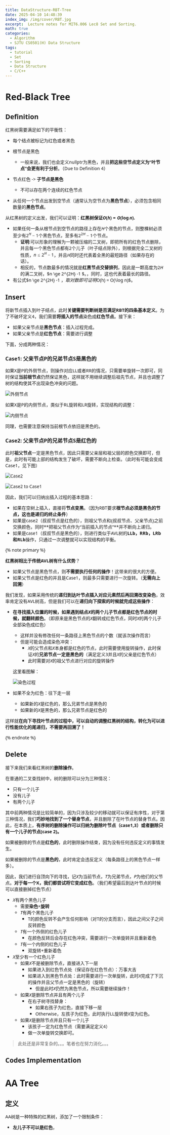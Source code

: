```yaml
---
title: DataStructure-RBT-Tree
date: 2025-04-10 14:48:39
index_img: /img/cover/RBT.jpg
excerpt:  Lecture notes for MIT6.006 Lec8 Set and Sorting.
math: true
categories:
  - Algorithm
  - SJTU CS0501(H) Data Structure
tags:
  - tutorial
  - Set
  - Sorting
  - Data Structure
  - C/C++
---
```


<style>
  html, body, .markdown-body {
    font-family: Georgia, sans, serif;
  }
</style>

# Red-Black Tree

## Definition

红黑树需要满足如下的平衡性：

- 每个结点被标记为红色或者黑色
- 根节点是黑色
	- 一般来说，我们也会定义nullptr为黑色，并且**把这些空节点定义为“叶节点”会更有利于分析**。（Due to Definition 4）

- 节点红色 -> **子节点是黑色**
  - 不可以存在两个连续的红色节点
- 从任何一个节点出发到空节点（通常认为空节点为**黑色节点**），必须包含相同数量的**黑色节点**。

从红黑树的定义出发，我们可以证明：**红黑树保证$O(h) = O(\log n)$.**

- 如果任何一条从根节点到空节点的路径上存在$H$个黑色的节点，则整棵树必须至少有$2^H -1$个黑色节点，至多有$2^{2H} -1$个节点。
	- **证明**:可以形象的理解为一颗被压缩的二叉树，即把所有的红色节点删除，并且每一个黑色节点都有2个儿子（叶子结点除外），则根据完全二叉树的性质，$n \le 2^H -1$，并且$H$同时还代表着全黑的最短路径（如果存在的话）。
	- 相反的，节点数最多的情况就是**红黑节点交替排列**，因此是一颗高度为$2H$的满二叉树，$n \ge 2^{2H} -1 $。，同时，这也代表着最长的路径。
- 有公式$n \ge 2^{2H} -1 $，取对数即可证明$O(h) = O(\log n)$。

## Insert

将新节点插入到叶子结点，此时**关键需要判断树是否满足RBT的四条基本定义**。为了不破坏定义4，我们需要**将插入的节点**染色成**红色节点**。接下来：

- 如果父亲节点是**黑色节点**：插入过程完成。
- 如果父亲节点是**红色节点**：需要进行调整

下面，分成两种情况：

### Case1: 父亲节点P的兄弟节点S是黑色的

如果X是P的外侧节点，则操作对应LL或者RR的情况，只需要单旋转一次即可，同时保证**当前根节点**仍然保证黑色，这样就不用继续调整后祖先节点，并且也调整了树的结构使其不出现染色冲突的问题。

![外侧节点](https://s1.imagehub.cc/images/2025/04/10/e183ce27fcd339ae11741c0af18d405a.png)

如果X是P的内侧节点，类似于RL旋转和LR旋转，实现结构的调整：

![内侧节点](https://s1.imagehub.cc/images/2025/04/10/f773390d7116f037db57d1ade9710871.png)

同理，也需要注意保持当前根节点依旧是黑色的。

### Case2: 父亲节点P的兄弟节点S是红色的

此时**祖父节点**一定是黑色节点，因此只需要父亲层和祖父层的颜色交换即可，但是，此时有可能上部的结构发生了破坏，需要不断向上检查。（此时有可能会变成Case1，见下图）

![Case2](https://s1.imagehub.cc/images/2025/04/10/7c8d36c9903e48dbf44f85262c16b18c.png)

![Case2 to Case1](https://s1.imagehub.cc/images/2025/04/10/a6aac3eacf64776dc2175e9da19a2e0a.png)

因此，我们可以归纳出插入过程的基本思路：

- 如果在空树上插入，直接将**节点变黑**。（因为RBT要求**根节点必须是黑色的节点，这也是递归的终止条件**）
- 如果是case2（叔叔节点是红色的），则祖父节点和{叔叔节点、父亲节点}之前交换颜色，同时**把祖父节点作为“当前插入的节点”**并不断向上递归。
- 如果是case1（叔叔节点是黑色的），则进行类似于AVL树的**LLb，RRb，LRb和RLb**操作，只通过一次调整就可以实现结构的平衡。

{% note primary %}

**红黑树相比于传统AVL树有什么优势**？

- 如果父节点是黑色节点，则**不需要执行任何的操作**！这带来的很大的方便。
- 如果父节点是红色的并且是Case1，则最多只需要进行一次旋转。（**无需向上回溯**）

我们发现，如果采用传统的**递归到达叶节点插入对应元素然后再回溯改变染色**，效率肯定没有AVL树高，但是我们可以在**递归向下探索的时候就完成这些操作**：

- **在寻找插入位置的时候，如果遇到结点$X$的两个儿子节点都是红色节点的时候，就翻转颜色**。（即原来是黑色节点的$X$翻转成红色节点，同时$X$的两个儿子全部染色成红色）

	- 这样并没有修改任何一条路径上黑色节点的个数（就该次操作而言）
	- 但是可能会造成染色冲突：
		- $X$的父节点和$X$本身都是红色的节点，此时需要使用旋转操作，此时保证$X$的**兄弟节点一定是黑色的**（满足定义3并且$X$的父亲是红色节点）
		- 此时需要对$X$的祖父节点进行对应的旋转操作

	这里看图解：

	![染色过程](https://s1.imagehub.cc/images/2025/04/10/ae268e918f1bdc5eba7a612bdfce6d07.png)

- 如果不全为红色：往下走一层

	- 如果新的$X$是红色的，那么兄弟节点是黑色的
	- 如果新的$X$是黑色的，那么兄弟节点是红色的

这样就**在向下寻找叶节点的过程中，可以自动的调整红黑树的结构，转化为可以进行性能优化的尾递归，不需要再回溯了！**

{% endnote %}

## Delete

接下来我们来看红黑树的**删除操作**。

在普通的二叉查找树中，树的删除可以分为三种情况：

- 只有一个儿子
- 没有儿子
- 有两个儿子

其中前两种情况是比较简单的，因为只涉及较少的移动就可以保证有序性，对于第三种情况，我们**巧妙地找到了一个替身节点**，并且删除了在叶节点的替身节点。因此，在本质上，**有序树的删除操作可以归纳为删除叶节点（case1,3）或者删除只有一个儿子的节点(case 2)。**

如果被删除的节点是**红色的**，此时删除操作结束，因为没有任何违反定义的事情发生。

如果被删除的节点是**黑色的**，此时肯定会违反定义（每条路径上的黑色节点一样多）。

因此，我们进行自顶向下的寻找，记$X$为当前节点，$T$为兄弟节点，$P$为他们的父节点。**对于每一个X，我们都尝试将它变成红色**。（我们希望最后到达叶节点的时候可以直接删掉红色节点）

- $X$有两个黑色儿子
	- 需要**染色**+**旋转**
	- $T$有两个黑色儿子
		- T的颜色反转不会产生任何影响（对T的分支而言），因此之间父子之间反转颜色
	- $T$有一个外侧的红色儿子
		- 在颜色反转后会存在红色冲突，需要进行一次单旋转并且重新着色
	- $T$有一个内侧的红色儿子
		- 双旋转+重新着色
- $X$至少有一个红色儿子
	- 如果$X$不是被删除节点，直接进入下一层
		- 如果进入到红色节点处（保证存在红色节点）：万事大吉
		- 如果进入到黑色节点处：此时需要进行一次单旋转，此时$X$完成了下沉的操作并且父节点一定是黑色的（旋转）
			- 但是此时$X$仍然为黑色节点，所以需要继续操作！
	- 如果$X$是删除节点并且有两个儿子
		- 在右子树寻找替身：
			- 如果右孩子为红色，直接下移一层
			- Otherwise，左孩子为红色，此时执行LL旋转使$X$变为红色。
	- 如果$X$是删除节点并且只有一个儿子
		- 该孩子一定为红色节点（需要满足定义4）
		- 做一次单旋转交换即可。

> 此处还是非常复杂的。。。笔者也在努力消化。。。

## Codes Implementation

# AA Tree

## 定义

AA树是一种特殊的红黑树，添加了一个限制条件：

- **左儿子不可以是红色**，

